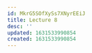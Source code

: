 ```yaml
---
id: MkrG5SOfXySs7XNyrEEiJ
title: Lecture 8
desc: ''
updated: 1631533990854
created: 1631533990854
---
```


